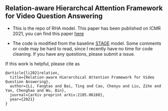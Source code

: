 ## Relation-aware Hierarchcal Attention Framework for Video Question Answering

- This is the repo of RHA model. This paper has been published on ICMR 2021, you can find this paper [here](https://arxiv.org/abs/2105.06160)

- The code is modified from the baseline [STAGE](https://github.com/jayleicn/TVQAplus) model. Some comments or code may be hard to read, since I recently have no time for code cleaning. If you have any questions, please submit a issue.

If this work is helpful, please cite as
```
@article{li2021relation,
  title={Relation-aware Hierarchical Attention Framework for Video Question Answering},
  author={Li, Fangtao and Bai, Ting and Cao, Chenyu and Liu, Zihe and Yan, Chenghao and Wu, Bin},
  journal={arXiv preprint arXiv:2105.06160},
  year={2021}
}
```
